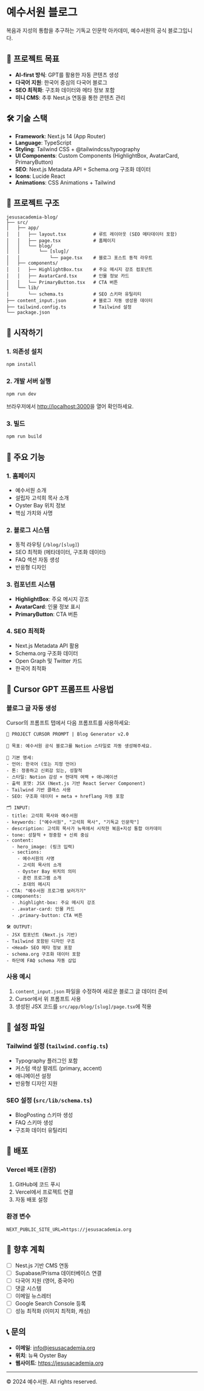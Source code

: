 # 예수서원 블로그

복음과 지성의 통합을 추구하는 기독교 인문학 아카데미, 예수서원의 공식 블로그입니다.

## 🎯 프로젝트 목표

- **AI-first 방식**: GPT를 활용한 자동 콘텐츠 생성
- **다국어 지원**: 한국어 중심의 다국어 블로그
- **SEO 최적화**: 구조화 데이터와 메타 정보 포함
- **미니 CMS**: 추후 Nest.js 연동을 통한 콘텐츠 관리

## 🛠️ 기술 스택

- **Framework**: Next.js 14 (App Router)
- **Language**: TypeScript
- **Styling**: Tailwind CSS + @tailwindcss/typography
- **UI Components**: Custom Components (HighlightBox, AvatarCard, PrimaryButton)
- **SEO**: Next.js Metadata API + Schema.org 구조화 데이터
- **Icons**: Lucide React
- **Animations**: CSS Animations + Tailwind

## 📁 프로젝트 구조

```
jesusacademia-blog/
├── src/
│   ├── app/
│   │   ├── layout.tsx          # 루트 레이아웃 (SEO 메타데이터 포함)
│   │   ├── page.tsx            # 홈페이지
│   │   └── blog/
│   │       └── [slug]/
│   │           └── page.tsx    # 블로그 포스트 동적 라우트
│   ├── components/
│   │   ├── HighlightBox.tsx    # 주요 메시지 강조 컴포넌트
│   │   ├── AvatarCard.tsx      # 인물 정보 카드
│   │   └── PrimaryButton.tsx   # CTA 버튼
│   └── lib/
│       └── schema.ts           # SEO 스키마 유틸리티
├── content_input.json          # 블로그 자동 생성용 데이터
├── tailwind.config.ts          # Tailwind 설정
└── package.json
```

## 🚀 시작하기

### 1. 의존성 설치

```bash
npm install
```

### 2. 개발 서버 실행

```bash
npm run dev
```

브라우저에서 [http://localhost:3000](http://localhost:3000)을 열어 확인하세요.

### 3. 빌드

```bash
npm run build
```

## 🎨 주요 기능

### 1. 홈페이지
- 예수서원 소개
- 설립자 고석희 목사 소개
- Oyster Bay 위치 정보
- 핵심 가치와 사명

### 2. 블로그 시스템
- 동적 라우팅 (`/blog/[slug]`)
- SEO 최적화 (메타데이터, 구조화 데이터)
- FAQ 섹션 자동 생성
- 반응형 디자인

### 3. 컴포넌트 시스템
- **HighlightBox**: 주요 메시지 강조
- **AvatarCard**: 인물 정보 표시
- **PrimaryButton**: CTA 버튼

### 4. SEO 최적화
- Next.js Metadata API 활용
- Schema.org 구조화 데이터
- Open Graph 및 Twitter 카드
- 한국어 최적화

## 📝 Cursor GPT 프롬프트 사용법

### 블로그 글 자동 생성

Cursor의 프롬프트 탭에서 다음 프롬프트를 사용하세요:

```
🎨 PROJECT CURSOR PROMPT | Blog Generator v2.0

📌 목표: 예수서원 공식 블로그를 Notion 스타일로 자동 생성해주세요.

🧾 기본 명세:
- 언어: 한국어 (또는 지정 언어)
- 톤: 정중하고 신뢰감 있는, 성찰적
- 스타일: Notion 감성 + 현대적 여백 + 애니메이션
- 출력 포맷: JSX (Next.js 기반 React Server Component)
- Tailwind 기반 클래스 사용
- SEO: 구조화 데이터 + meta + hreflang 자동 포함

🗂️ INPUT:
- title: 고석희 목사와 예수서원
- keywords: ["예수서원", "고석희 목사", "기독교 인문학"]
- description: 고석희 목사가 뉴욕에서 시작한 복음+지성 통합 아카데미
- tone: 성찰적 + 정중함 + 신뢰 중심
- content:
  - hero_image: (링크 입력)
  - sections:
    - 예수서원의 사명
    - 고석희 목사의 소개
    - Oyster Bay 위치의 의미
    - 훈련 프로그램 소개
    - 초대의 메시지
- CTA: "예수서원 프로그램 보러가기"
- components:
  - .highlight-box: 주요 메시지 강조
  - .avatar-card: 인물 카드
  - .primary-button: CTA 버튼

🛠️ OUTPUT:
- JSX 컴포넌트 (Next.js 기반)
- Tailwind 포함된 디자인 구조
- <Head> SEO 메타 정보 포함
- schema.org 구조화 데이터 포함
- 하단에 FAQ schema 자동 삽입
```

### 사용 예시

1. `content_input.json` 파일을 수정하여 새로운 블로그 글 데이터 준비
2. Cursor에서 위 프롬프트 사용
3. 생성된 JSX 코드를 `src/app/blog/[slug]/page.tsx`에 적용

## 🔧 설정 파일

### Tailwind 설정 (`tailwind.config.ts`)
- Typography 플러그인 포함
- 커스텀 색상 팔레트 (primary, accent)
- 애니메이션 설정
- 반응형 디자인 지원

### SEO 설정 (`src/lib/schema.ts`)
- BlogPosting 스키마 생성
- FAQ 스키마 생성
- 구조화 데이터 유틸리티

## 🚀 배포

### Vercel 배포 (권장)

1. GitHub에 코드 푸시
2. Vercel에서 프로젝트 연결
3. 자동 배포 설정

### 환경 변수

```env
NEXT_PUBLIC_SITE_URL=https://jesusacademia.org
```

## 🔮 향후 계획

- [ ] Nest.js 기반 CMS 연동
- [ ] Supabase/Prisma 데이터베이스 연결
- [ ] 다국어 지원 (영어, 중국어)
- [ ] 댓글 시스템
- [ ] 이메일 뉴스레터
- [ ] Google Search Console 등록
- [ ] 성능 최적화 (이미지 최적화, 캐싱)

## 📞 문의

- **이메일**: info@jesusacademia.org
- **위치**: 뉴욕 Oyster Bay
- **웹사이트**: https://jesusacademia.org

---

© 2024 예수서원. All rights reserved.
